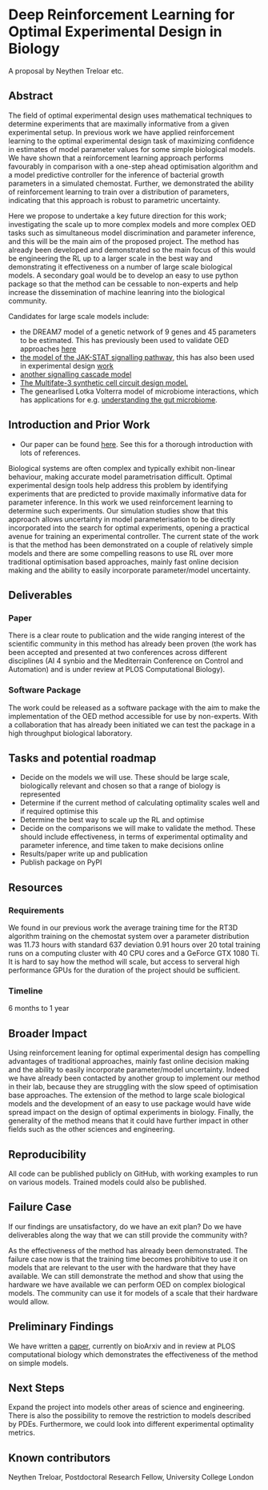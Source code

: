 # Deep Reinforcement Learning for Optimal Experimental Design in Biology

A proposal by Neythen Treloar etc.

## Abstract


The field of optimal experimental design uses mathematical techniques to determine experiments that are maximally informative from a given experimental setup. In previous work we have applied reinforcement learning to the optimal experimental design task of maximizing confidence in estimates of model parameter values for some simple biological models. We have shown that a reinforcement learning approach performs favourably in comparison with a one-step ahead optimisation algorithm and a model predictive controller for the inference of bacterial growth parameters in a simulated chemostat. Further, we demonstrated the ability of reinforcement learning to train over a distribution of parameters, indicating that this approach is robust to parametric uncertainty.

Here we propose to undertake a key future direction for this work; investigating the scale up to more complex models and more complex OED tasks such as simultaneous model discrimination and parameter inference, and this will be the main aim of the proposed project. The method has already been developed and demonstrated so the main focus of this would be engineering the RL up to a larger scale in the best way and demonstrating it effectiveness on a number of large scale biological models. A secondary goal would be to develop an easy to use python package so that the method can be cessable to non-experts and help increase the dissemination of machine leanring into the biological community. 

Candidates for large scale models include:
- the DREAM7 model of a genetic network of 9 genes and 45 parameters to be estimated. This has previously been used to validate OED approaches [here](https://bmcsystbiol.biomedcentral.com/articles/10.1186/s12918-014-0102-6)
- [the model of the JAK-STAT signalling pathway](https://bmcsystbiol.biomedcentral.com/articles/10.1186/1752-0509-5-30), this has also been used in experimental design [work](https://journals.plos.org/ploscompbiol/article?id=10.1371/journal.pcbi.1003650)
- [another signalling cascade model](https://academic.oup.com/bioinformatics/article/28/23/3089/194080)
- [The Multifate-3 synthetic cell circuit design model.](https://www.biorxiv.org/content/10.1101/2021.02.10.430659v1.full.pdf)
- The genearlised Lotka Volterra model of microbiome interactions, which has applications for e.g. [understanding the gut microbiome](https://journals.plos.org/ploscompbiol/article?id=10.1371/journal.pcbi.1003388). 


## Introduction and Prior Work

- Our paper can be found [here](https://www.biorxiv.org/content/10.1101/2022.05.09.491138v1.abstract). See this for a thorough introduction with lots of references. 

Biological systems are often complex and typically exhibit non-linear behaviour, making accurate model parametrisation difficult. Optimal experimental design tools help address this problem by identifying experiments that are predicted to provide maximally informative data for parameter inference. In this work we used reinforcement learning to determine such experiments. Our simulation studies show that this approach allows uncertainty in model parameterisation to be directly incorporated into the search for optimal experiments, opening a practical avenue for training an experimental controller. 
The current state of the work is that the method has been demonstrated on a couple of relatively simple models and there are some compelling reasons to use RL over more traditional optimisation based approaches, mainly fast online decision making and the ability to easily incorporate parameter/model uncertainty. 


## Deliverables

### Paper

There is a clear route to publication and the wide ranging interest of the scientific community in this method has already been proven (the work has been accepted and presented at two conferences across different disciplines (AI 4 synbio and the Mediterrain Conference on Control and Automation) and is under review at PLOS Computational Biology). 

### Software Package

The work could be released as a software package with the aim to make the implementation of the OED method accessible for use by non-experts. With a collaboration that has already been initiated we can test the package in a high throughput biological laboratory. 


## Tasks and potential roadmap
- Decide on the models we will use. These should be large scale, biologically relevant and chosen so that a range of biology is represented
- Determine if the current method of calculating optimality scales well and if required optimise this
- Determine the best way to scale up the RL and optimise
- Decide on the comparisons we will make to validate the method. These should include effectiveness, in terms of experimental optimality and parameter inference, and time taken to make decisions online
- Results/paper write up and publication
- Publish package on PyPI

## Resources

### Requirements

We found in our previous work the average training time for the RT3D algorithm training on the chemostat system over a parameter distribution was 11.73 hours with standard 637 deviation 0.91 hours over 20 total training runs on a computing cluster with 40 CPU cores and a GeForce GTX 1080 Ti. It is hard to say how the method will scale, but access to serveral high performance GPUs for the duration of the project should be sufficient. 

### Timeline

6 months to 1 year

## Broader Impact

Using reinforcement leaning for optimal experimental design has compelling advantages of traditional approaches, mainly fast online decision making and the ability to easily incorporate parameter/model uncertainty. Indeed we have already been contacted by another group to implement our method in their lab, because they are struggling with the slow speed of optimisation base approaches. The extension of the method to large scale biological models and the development of an easy to use package would have wide spread impact on the design of optimal experiments in biology. Finally, the generality of the method means that it could have further impact in other fields such as the other sciences and engineering. 

## Reproducibility

All code can be published publicly on GitHub, with working examples to run on various models. Trained models could also be published. 

## Failure Case

If our findings are unsatisfactory, do we have an exit plan? Do we have deliverables along the way that we can still provide the community with?

As the effectiveness of the method has already been demonstrated. The failure case now is that the training time becomes prohibitive to use it on models that are relevant to the user with the hardware that they have available. We can still demonstrate the method and show that using the hardware we have available we can perform OED on complex biological models. The community can use it for models of a scale that their hardware would allow. 

## Preliminary Findings

We have written a [paper](https://www.biorxiv.org/content/10.1101/2022.05.09.491138v1.abstract), currently on bioArxiv and in review at PLOS computational biology which demonstrates the effectiveness of the method on simple models. 


## Next Steps

Expand the project into models other areas of science and engineering. There is also the possibility to remove the restriction to models described by PDEs. Furthermore, we could look into different experimental optimality metrics.

## Known contributors

Neythen Treloar, Postdoctoral Research Fellow, University College London
